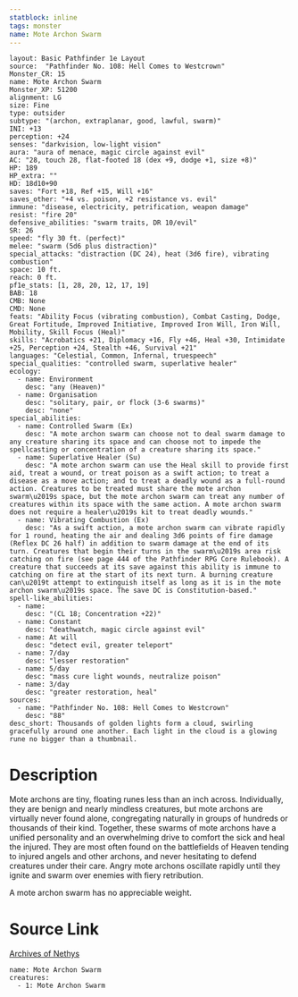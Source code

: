 ```yaml
---
statblock: inline
tags: monster
name: Mote Archon Swarm
---
```

```statblock
layout: Basic Pathfinder 1e Layout
source:  "Pathfinder No. 108: Hell Comes to Westcrown"
Monster_CR: 15
name: Mote Archon Swarm
Monster_XP: 51200
alignment: LG
size: Fine
type: outsider
subtype: "(archon, extraplanar, good, lawful, swarm)"
INI: +13
perception: +24
senses: "darkvision, low-light vision"
aura: "aura of menace, magic circle against evil"
AC: "28, touch 28, flat-footed 18 (dex +9, dodge +1, size +8)"
HP: 189
HP_extra: ""
HD: 18d10+90
saves: "Fort +18, Ref +15, Will +16"
saves_other: "+4 vs. poison, +2 resistance vs. evil"
immune: "disease, electricity, petrification, weapon damage"
resist: "fire 20"
defensive_abilities: "swarm traits, DR 10/evil"
SR: 26
speed: "fly 30 ft. (perfect)"
melee: "swarm (5d6 plus distraction)"
special_attacks: "distraction (DC 24), heat (3d6 fire), vibrating combustion"
space: 10 ft.
reach: 0 ft.
pf1e_stats: [1, 28, 20, 12, 17, 19]
BAB: 18
CMB: None
CMD: None
feats: "Ability Focus (vibrating combustion), Combat Casting, Dodge, Great Fortitude, Improved Initiative, Improved Iron Will, Iron Will, Mobility, Skill Focus (Heal)"
skills: "Acrobatics +21, Diplomacy +16, Fly +46, Heal +30, Intimidate +25, Perception +24, Stealth +46, Survival +21"
languages: "Celestial, Common, Infernal, truespeech"
special_qualities: "controlled swarm, superlative healer"
ecology:
  - name: Environment
    desc: "any (Heaven)"
  - name: Organisation
    desc: "solitary, pair, or flock (3-6 swarms)"
    desc: "none"
special_abilities:
  - name: Controlled Swarm (Ex)
    desc: "A mote archon swarm can choose not to deal swarm damage to any creature sharing its space and can choose not to impede the spellcasting or concentration of a creature sharing its space."
  - name: Superlative Healer (Su)
    desc: "A mote archon swarm can use the Heal skill to provide first aid, treat a wound, or treat poison as a swift action; to treat a disease as a move action; and to treat a deadly wound as a full-round action. Creatures to be treated must share the mote archon swarm\u2019s space, but the mote archon swarm can treat any number of creatures within its space with the same action. A mote archon swarm does not require a healer\u2019s kit to treat deadly wounds."
  - name: Vibrating Combustion (Ex)
    desc: "As a swift action, a mote archon swarm can vibrate rapidly for 1 round, heating the air and dealing 3d6 points of fire damage (Reflex DC 26 half) in addition to swarm damage at the end of its turn. Creatures that begin their turns in the swarm\u2019s area risk catching on fire (see page 444 of the Pathfinder RPG Core Rulebook). A creature that succeeds at its save against this ability is immune to catching on fire at the start of its next turn. A burning creature can\u2019t attempt to extinguish itself as long as it is in the mote archon swarm\u2019s space. The save DC is Constitution-based."
spell-like_abilities:
  - name:
    desc: "(CL 18; Concentration +22)"
  - name: Constant
    desc: "deathwatch, magic circle against evil"
  - name: At will
    desc: "detect evil, greater teleport"
  - name: 7/day
    desc: "lesser restoration"
  - name: 5/day
    desc: "mass cure light wounds, neutralize poison"
  - name: 3/day
    desc: "greater restoration, heal"
sources:
  - name: "Pathfinder No. 108: Hell Comes to Westcrown"
    desc: "88"
desc_short: Thousands of golden lights form a cloud, swirling gracefully around one another. Each light in the cloud is a glowing rune no bigger than a thumbnail.
```
# Description
Mote archons are tiny, floating runes less than an inch across. Individually, they are benign and nearly mindless creatures, but mote archons are virtually never found alone, congregating naturally in groups of hundreds or thousands of their kind. Together, these swarms of mote archons have a unified personality and an overwhelming drive to comfort the sick and heal the injured. They are most often found on the battlefields of Heaven tending to injured angels and other archons, and never hesitating to defend creatures under their care. Angry mote archons oscillate rapidly until they ignite and swarm over enemies with fiery retribution.

A mote archon swarm has no appreciable weight.
# Source Link
[Archives of Nethys](https://aonprd.com/MonsterDisplay.aspx?ItemName=Mote%20Archon%20Swarm)
```encounter-table
name: Mote Archon Swarm
creatures:
  - 1: Mote Archon Swarm
```
